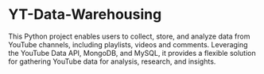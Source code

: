 # YT-Data-Warehousing
This Python project enables users to collect, store, and analyze data from YouTube channels, including playlists, videos and comments. Leveraging the YouTube Data API, MongoDB, and MySQL, it provides a flexible solution for gathering YouTube data for analysis, research, and insights.
